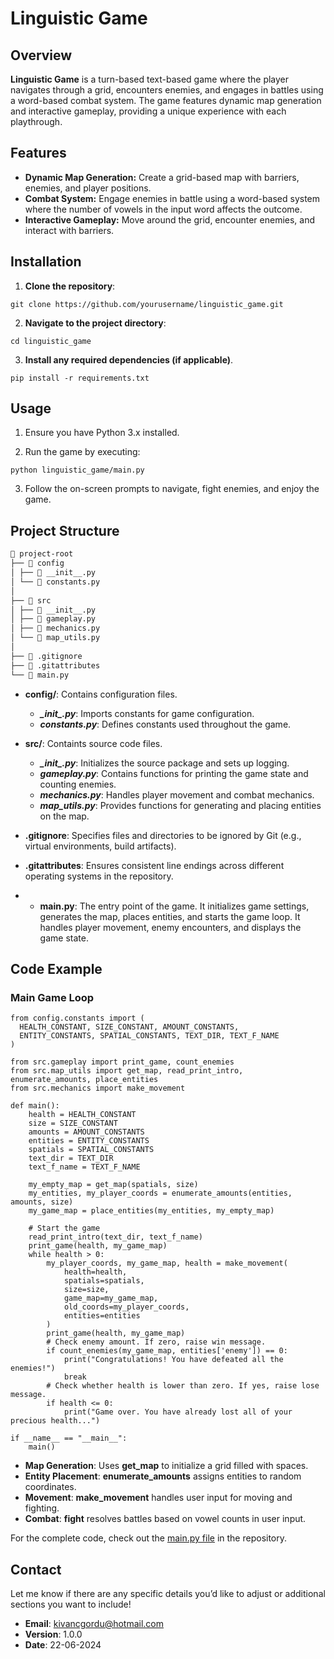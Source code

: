 # Linguistic Game  

## Overview
**Linguistic Game** is a turn-based text-based game where the player navigates through a grid, encounters enemies, and engages in battles using a word-based combat system. The game features dynamic map generation and interactive gameplay, providing a unique experience with each playthrough.

## Features
* **Dynamic Map Generation:** Create a grid-based map with barriers, enemies, and player positions.
* **Combat System:** Engage enemies in battle using a word-based system where the number of vowels in the input word affects the outcome.
* **Interactive Gameplay:** Move around the grid, encounter enemies, and interact with barriers.

## Installation
1. **Clone the repository**: 
```
git clone https://github.com/yourusername/linguistic_game.git
```

2. **Navigate to the project directory**:  
```
cd linguistic_game
```

3. **Install any required dependencies (if applicable)**.
```
pip install -r requirements.txt
```

## Usage  
1. Ensure you have Python 3.x installed.

2. Run the game by executing:
```
python linguistic_game/main.py 
```

3. Follow the on-screen prompts to navigate, fight enemies, and enjoy the game.

## Project Structure

```markdown
📁 project-root
├── 📁 config
│ ├── 📄 __init__.py
│ └── 📄 constants.py
│
├── 📁 src
│ ├── 📄 __init__.py
│ ├── 📄 gameplay.py
│ ├── 📄 mechanics.py
│ └── 📄 map_utils.py
│
├── 📄 .gitignore
├── 📄 .gitattributes
└── 📄 main.py
```

* **config/**: Contains configuration files.
  * ***\__init__.py***: Imports constants for game configuration.
  * ***constants.py***: Defines constants used throughout the game.

* **src/**: Containts source code files.
  * ***\__init__.py***: Initializes the source package and sets up logging.
  * ***gameplay.py***: Contains functions for printing the game state and counting enemies.
  * ***mechanics.py***: Handles player movement and combat mechanics.
  * ***map_utils.py***: Provides functions for generating and placing entities on the map.

* **.gitignore**: Specifies files and directories to be ignored by Git (e.g., virtual environments, build artifacts).
* **.gitattributes**: Ensures consistent line endings across different operating systems in the repository.
* * **main.py**: The entry point of the game. It initializes game settings, generates the map, places entities, and starts the game loop. It handles player movement, enemy encounters, and displays the game state.

## Code Example
### Main Game Loop
```
from config.constants import (
  HEALTH_CONSTANT, SIZE_CONSTANT, AMOUNT_CONSTANTS,
  ENTITY_CONSTANTS, SPATIAL_CONSTANTS, TEXT_DIR, TEXT_F_NAME
)

from src.gameplay import print_game, count_enemies
from src.map_utils import get_map, read_print_intro, enumerate_amounts, place_entities
from src.mechanics import make_movement

def main():
    health = HEALTH_CONSTANT
    size = SIZE_CONSTANT
    amounts = AMOUNT_CONSTANTS
    entities = ENTITY_CONSTANTS
    spatials = SPATIAL_CONSTANTS
    text_dir = TEXT_DIR
    text_f_name = TEXT_F_NAME

    my_empty_map = get_map(spatials, size)
    my_entities, my_player_coords = enumerate_amounts(entities, amounts, size)
    my_game_map = place_entities(my_entities, my_empty_map)

    # Start the game
    read_print_intro(text_dir, text_f_name)
    print_game(health, my_game_map)
    while health > 0:
        my_player_coords, my_game_map, health = make_movement(
            health=health,
            spatials=spatials,
            size=size,
            game_map=my_game_map,
            old_coords=my_player_coords,
            entities=entities
        )
        print_game(health, my_game_map)
        # Check enemy amount. If zero, raise win message.
        if count_enemies(my_game_map, entities['enemy']) == 0:
            print("Congratulations! You have defeated all the enemies!")
            break
        # Check whether health is lower than zero. If yes, raise lose message.
        if health <= 0:
            print("Game over. You have already lost all of your precious health...")

if __name__ == "__main__":
    main()

```

* **Map Generation**: Uses **get_map** to initialize a grid filled with spaces.
* **Entity Placement**: **enumerate_amounts** assigns entities to random coordinates.
* **Movement**: **make_movement** handles user input for moving and fighting.
* **Combat**: **fight** resolves battles based on vowel counts in user input.

For the complete code, check out the [main.py file](https://github.com/kgordu/linguistic_game/blob/main/main.py) in the repository.

## Contact
Let me know if there are any specific details you’d like to adjust or additional sections you want to include!  
* **Email**: kivancgordu@hotmail.com
* **Version**: 1.0.0
* **Date**: 22-06-2024
